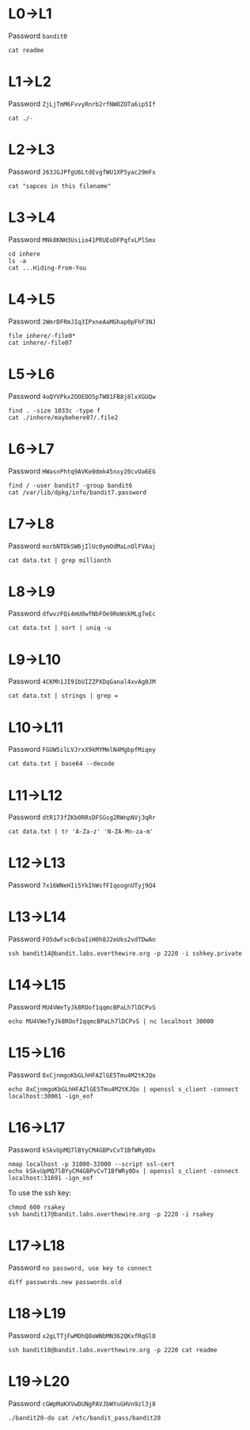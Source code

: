 # L0->L1
Password `bandit0`

```
cat readme
```

# L1->L2

Password `ZjLjTmM6FvvyRnrb2rfNWOZOTa6ip5If`

```
cat ./-
```

# L2->L3

Password `263JGJPfgU6LtdEvgfWU1XP5yac29mFx`

```
cat "sapces in this filename"
```
# L3->L4

Password `MNk8KNH3Usiio41PRUEoDFPqfxLPlSmx`

```
cd inhere
ls -a
cat ...Hiding-From-You
```

# L4->L5

Password `2WmrDFRmJIq3IPxneAaMGhap0pFhF3NJ`

```
file inhere/-file0*
cat inhere/-file07
```

# L5->L6

Password `4oQYVPkxZOOEOO5pTW81FB8j8lxXGUQw`

```
find . -size 1033c -type f
cat ./inhere/maybehere07/.file2
```

# L6->L7

Password `HWasnPhtq9AVKe0dmk45nxy20cvUa6EG`

```
find / -user bandit7 -group bandit6
cat /var/lib/dpkg/info/bandit7.password
```
# L7->L8

Password `morbNTDkSW6jIlUc0ymOdMaLnOlFVAaj`

```
cat data.txt | grep millionth
```

# L8->L9

Password `dfwvzFQi4mU0wfNbFOe9RoWskMLg7eEc`

```
cat data.txt | sort | uniq -u
```

# L9->L10

Password `4CKMh1JI91bUIZZPXDqGanal4xvAg0JM`

```
cat data.txt | strings | grep =
```

# L10->L11

Password `FGUW5ilLVJrxX9kMYMmlN4MgbpfMiqey`

```
cat data.txt | base64 --decode
```

# L11->L12

Password `dtR173fZKb0RRsDFSGsg2RWnpNVj3qRr`

```
cat data.txt | tr 'A-Za-z' 'N-ZA-Mn-za-m'
```

# L12->L13

Password `7x16WNeHIi5YkIhWsfFIqoognUTyj9Q4`

# L13->L14

Password `FO5dwFsc0cbaIiH0h8J2eUks2vdTDwAn`

```
ssh bandit14@bandit.labs.overthewire.org -p 2220 -i sshkey.private
```

# L14->L15

Password `MU4VWeTyJk8ROof1qqmcBPaLh7lDCPvS`

```
echo MU4VWeTyJk8ROof1qqmcBPaLh7lDCPvS | nc localhost 30000
```

# L15->L16

Password `8xCjnmgoKbGLhHFAZlGE5Tmu4M2tKJQo`

```
echo 8xCjnmgoKbGLhHFAZlGE5Tmu4M2tKJQo | openssl s_client -connect localhost:30001 -ign_eof
```

# L16->L17

Password `kSkvUpMQ7lBYyCM4GBPvCvT1BfWRy0Dx`

```
nmap localhost -p 31000-32000 --script ssl-cert
echo kSkvUpMQ7lBYyCM4GBPvCvT1BfWRy0Dx | openssl s_client -connect localhost:31691 -ign_eof
```

To use the ssh key:

```
chmod 600 rsakey
ssh bandit17@bandit.labs.overthewire.org -p 2220 -i rsakey
```

# L17->L18

Password `no password, use key to connect`

```
diff passwords.new passwords.old
```
# L18->L19

Password `x2gLTTjFwMOhQ8oWNbMN362QKxfRqGlO`

```
ssh bandit18@bandit.labs.overthewire.org -p 2220 cat readme
```

# L19->L20

Password `cGWpMaKXVwDUNgPAVJbWYuGHVn9zl3j8`

```
./bandit20-do cat /etc/bandit_pass/bandit20
```


